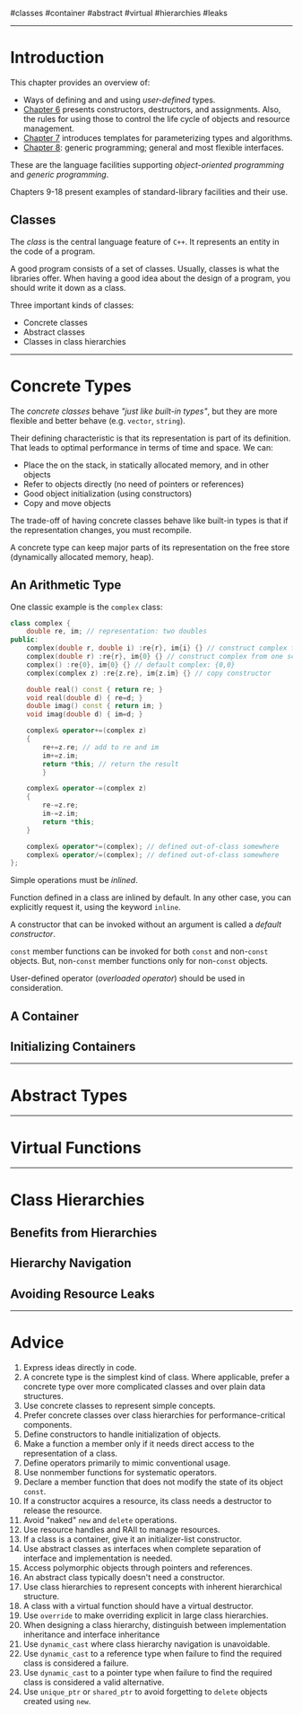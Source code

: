 #classes #container #abstract #virtual #hierarchies #leaks 

---
# Introduction

This chapter provides an overview of:
- Ways of defining and and using _user-defined_ types.
- [Chapter 6]() presents constructors, destructors, and assignments. Also, the rules for using those to control the life cycle of objects and resource management.
- [Chapter 7]() introduces templates for parameterizing types and algorithms.
- [Chapter 8](): generic programming; general and most flexible interfaces.

These are the language facilities supporting _object-oriented programming_ and _generic programming_.

Chapters 9-18 present examples of standard-library facilities and their use.

## Classes

The _class_ is the central language feature of `C++`. It represents an entity in the code of a program.

A good program consists of a set of classes. Usually, classes is what the libraries offer. When having a good idea about the design of a program, you should write it down as a class.

Three important kinds of classes:
- Concrete classes
- Abstract classes
- Classes in class hierarchies

---
# Concrete Types

The _concrete classes_ behave _"just like built-in types"_, but they are more flexible and better behave (e.g. `vector`, `string`).

Their defining characteristic is that its representation is part of its definition. That leads to optimal performance in terms of time and space. We can:
- Place the on the stack, in statically allocated memory, and in other objects
- Refer to objects directly (no need of pointers or references)
- Good object initialization (using constructors)
- Copy and move objects

The trade-off of having concrete classes behave like built-in types is that if the representation changes, you must recompile.

A concrete type can keep major parts of its representation on the free store (dynamically allocated memory, heap).

## An Arithmetic Type

One classic example is the `complex` class:
```cpp
class complex {
    double re, im; // representation: two doubles
public:
    complex(double r, double i) :re{r}, im{i} {} // construct complex from two scalars
    complex(double r) :re{r}, im{0} {} // construct complex from one scalar
    complex() :re{0}, im{0} {} // default complex: {0,0}
    complex(complex z) :re{z.re}, im{z.im} {} // copy constructor

    double real() const { return re; }
    void real(double d) { re=d; }
    double imag() const { return im; }
    void imag(double d) { im=d; }

    complex& operator+=(complex z)
    {
	    re+=z.re; // add to re and im
        im+=z.im;
        return *this; // return the result
        }

    complex& operator-=(complex z)
    {
        re-=z.re;
        im-=z.im;
        return *this;
    }

    complex& operator*=(complex); // defined out-of-class somewhere
    complex& operator/=(complex); // defined out-of-class somewhere
};
```
Simple operations must be _inlined_. 

Function defined in a class are inlined by default. In any other case, you can explicitly request it, using the keyword `inline`.

A constructor that can be invoked without an argument is called a _default constructor_.

`const` member functions can be invoked for both `const` and non-`const` objects. But, non-`const` member functions only for non-`const` objects.

User-defined operator (_overloaded operator_) should be used in consideration.

## A Container

## Initializing Containers

___
# Abstract Types

---
# Virtual Functions

---
# Class Hierarchies

## Benefits from Hierarchies

## Hierarchy Navigation

## Avoiding Resource Leaks

---
# Advice

1. Express ideas directly in code.
2. A concrete type is the simplest kind of class. Where applicable, prefer a concrete type over more complicated classes and over plain data structures.
3. Use concrete classes to represent simple concepts.
4. Prefer concrete classes over class hierarchies for performance-critical components.
5. Define constructors to handle initialization of objects.
6. Make a function a member only if it needs direct access to the representation of a class.
7. Define operators primarily to mimic conventional usage.
8. Use nonmember functions for systematic operators.
9. Declare a member function that does not modify the state of its object `const`.
10. If a constructor acquires a resource, its class needs a destructor to release the resource.
11. Avoid "naked" `new` and `delete` operations.
12. Use resource handles and RAII to manage resources.
13. If a class is a container, give it an initializer-list constructor.
14. Use abstract classes as interfaces when complete separation of interface and implementation is needed.
15. Access polymorphic objects through pointers and references.
16. An abstract class typically doesn't need a constructor.
17. Use class hierarchies to represent concepts with inherent hierarchical structure.
18. A class with a virtual function should have a virtual destructor.
19. Use `override` to make overriding explicit in large class hierarchies.
20. When designing a class hierarchy, distinguish between implementation inheritance and interface inheritance
21. Use `dynamic_cast` where class hierarchy navigation is unavoidable.
22. Use `dynamic_cast` to a reference type when failure to find the required class is considered a failure.
23. Use `dynamic_cast` to a pointer type when failure to find the required class is considered a valid alternative.
24. Use `unique_ptr` or `shared_ptr` to avoid forgetting to `delete` objects created using `new`.